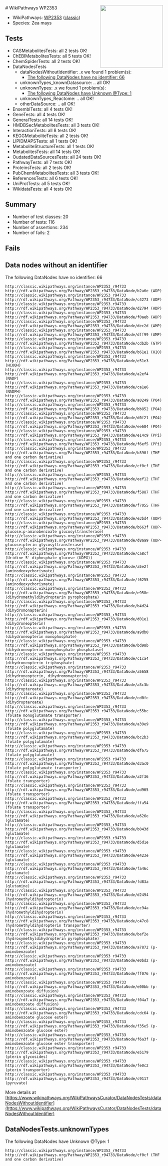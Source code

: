 <img style="float: right; width: 200px" src="https://upload.wikimedia.org/wikipedia/commons/thumb/8/83/Wplogo_with_text_500.png/640px-Wplogo_with_text_500.png" />
# WikiPathways WP2353

* WikiPathways: [WP2353](https://wikipathways.org/pathways/WP2353) ([classic](https://classic.wikipathways.org/instance/WP2353))
* Species: Zea mays
## Tests
* CASMetabolitesTests: all 2 tests OK!
* ChEBIMetabolitesTests: all 5 tests OK!
* ChemSpiderTests: all 2 tests OK!
* DataNodesTests
    * dataNodesWithoutIdentifier: .x we found 1 problem(s):
        * [The following DataNodes have no identifier: 66](#8792c531)
    * unknownTypes_knownDatasource: .. all OK!
    * unknownTypes: .x we found 1 problem(s):
        * [The following DataNodes have Unknown @Type: 1](#839973df)
    * unknownTypes_Reactome: .. all OK!
    * otherDataSource: .. all OK!
* EnsemblTests: all 4 tests OK!
* GeneTests: all 4 tests OK!
* GeneralTests: all 14 tests OK!
* HMDBSecMetabolitesTests: all 3 tests OK!
* InteractionTests: all 8 tests OK!
* KEGGMetaboliteTests: all 2 tests OK!
* LIPIDMAPSTests: all 1 tests OK!
* MetaboliteStructureTests: all 1 tests OK!
* MetabolitesTests: all 14 tests OK!
* OudatedDataSourcesTests: all 24 tests OK!
* PathwayTests: all 7 tests OK!
* ProteinsTests: all 2 tests OK!
* PubChemMetabolitesTests: all 3 tests OK!
* ReferencesTests: all 6 tests OK!
* UniProtTests: all 5 tests OK!
* WikidataTests: all 4 tests OK!


## Summary

* Number of test classes: 20
* Number of tests: 116
* Number of assertions: 234
* Number of fails: 2

## Fails

<a name="8792c531" />

## Data nodes without an identifier

The following DataNodes have no identifier: 66
```
http://classic.wikipathways.org/instance/WP2353_r94733 http://rdf.wikipathways.org/Pathway/WP2353_r94733/DataNode/b2a6e (ADP)
http://classic.wikipathways.org/instance/WP2353_r94733 http://rdf.wikipathways.org/Pathway/WP2353_r94733/DataNode/c4273 (ADP)
http://classic.wikipathways.org/instance/WP2353_r94733 http://rdf.wikipathways.org/Pathway/WP2353_r94733/DataNode/d2794 (ADP)
http://classic.wikipathways.org/instance/WP2353_r94733 http://rdf.wikipathways.org/Pathway/WP2353_r94733/DataNode/f0aeb (ADP)
http://classic.wikipathways.org/instance/WP2353_r94733 http://rdf.wikipathways.org/Pathway/WP2353_r94733/DataNode/dec2d (AMP)
http://classic.wikipathways.org/instance/WP2353_r94733 http://rdf.wikipathways.org/Pathway/WP2353_r94733/DataNode/dff99 (AMP)
http://classic.wikipathways.org/instance/WP2353_r94733 http://rdf.wikipathways.org/Pathway/WP2353_r94733/DataNode/cdb2b (GTP)
http://classic.wikipathways.org/instance/WP2353_r94733 http://rdf.wikipathways.org/Pathway/WP2353_r94733/DataNode/b61e1 (H2O)
http://classic.wikipathways.org/instance/WP2353_r94733 http://rdf.wikipathways.org/Pathway/WP2353_r94733/DataNode/e51e3 (HCOOH)
http://classic.wikipathways.org/instance/WP2353_r94733 http://rdf.wikipathways.org/Pathway/WP2353_r94733/DataNode/a2ef4 (NADP)
http://classic.wikipathways.org/instance/WP2353_r94733 http://rdf.wikipathways.org/Pathway/WP2353_r94733/DataNode/ca1e6 (NADPH)
http://classic.wikipathways.org/instance/WP2353_r94733 http://rdf.wikipathways.org/Pathway/WP2353_r94733/DataNode/a0249 (PO4)
http://classic.wikipathways.org/instance/WP2353_r94733 http://rdf.wikipathways.org/Pathway/WP2353_r94733/DataNode/bb852 (PO4)
http://classic.wikipathways.org/instance/WP2353_r94733 http://rdf.wikipathways.org/Pathway/WP2353_r94733/DataNode/d0f21 (PO4)
http://classic.wikipathways.org/instance/WP2353_r94733 http://rdf.wikipathways.org/Pathway/WP2353_r94733/DataNode/ee684 (PO4)
http://classic.wikipathways.org/instance/WP2353_r94733 http://rdf.wikipathways.org/Pathway/WP2353_r94733/DataNode/e14c9 (PPi)
http://classic.wikipathways.org/instance/WP2353_r94733 http://rdf.wikipathways.org/Pathway/WP2353_r94733/DataNode/f6ef5 (PPi)
http://classic.wikipathways.org/instance/WP2353_r94733 http://rdf.wikipathways.org/Pathway/WP2353_r94733/DataNode/b390f (THF and one carbon derivative)
http://classic.wikipathways.org/instance/WP2353_r94733 http://rdf.wikipathways.org/Pathway/WP2353_r94733/DataNode/cf0cf (THF and one carbon derivative)
http://classic.wikipathways.org/instance/WP2353_r94733 http://rdf.wikipathways.org/Pathway/WP2353_r94733/DataNode/eef12 (THF and one carbon derivative)
http://classic.wikipathways.org/instance/WP2353_r94733 http://rdf.wikipathways.org/Pathway/WP2353_r94733/DataNode/f5887 (THF and one carbon derivative)
http://classic.wikipathways.org/instance/WP2353_r94733 http://rdf.wikipathways.org/Pathway/WP2353_r94733/DataNode/f7055 (THF and one carbon derivative)
http://classic.wikipathways.org/instance/WP2353_r94733 http://rdf.wikipathways.org/Pathway/WP2353_r94733/DataNode/e3bd4 (UDP)
http://classic.wikipathways.org/instance/WP2353_r94733 http://rdf.wikipathways.org/Pathway/WP2353_r94733/DataNode/b663f (UDP-glucose:p-aminobenzoate glucosyltransferase)
http://classic.wikipathways.org/instance/WP2353_r94733 http://rdf.wikipathways.org/Pathway/WP2353_r94733/DataNode/d8aa9 (UDP-glucose:pterin glycosyltransferase)
http://classic.wikipathways.org/instance/WP2353_r94733 http://rdf.wikipathways.org/Pathway/WP2353_r94733/DataNode/ca8cf (Uridine 5'-diphosphate glucose (UDPG))
http://classic.wikipathways.org/instance/WP2353_r94733 http://rdf.wikipathways.org/Pathway/WP2353_r94733/DataNode/a5e2f (aminodeoxychorismate)
http://classic.wikipathways.org/instance/WP2353_r94733 http://rdf.wikipathways.org/Pathway/WP2353_r94733/DataNode/f6255 (aminodeoxychorismate)
http://classic.wikipathways.org/instance/WP2353_r94733 http://rdf.wikipathways.org/Pathway/WP2353_r94733/DataNode/e958e (dihydromethyldihydropterin pyrophosphate)
http://classic.wikipathways.org/instance/WP2353_r94733 http://rdf.wikipathways.org/Pathway/WP2353_r94733/DataNode/b4d24 (dihydromonapterin)
http://classic.wikipathways.org/instance/WP2353_r94733 http://rdf.wikipathways.org/Pathway/WP2353_r94733/DataNode/d01e1 (dihydroneopterin)
http://classic.wikipathways.org/instance/WP2353_r94733 http://rdf.wikipathways.org/Pathway/WP2353_r94733/DataNode/a9db0 (dihydroneopterin monophosphate)
http://classic.wikipathways.org/instance/WP2353_r94733 http://rdf.wikipathways.org/Pathway/WP2353_r94733/DataNode/bd98b (dihydroneopterin monophosphate phosphatase)
http://classic.wikipathways.org/instance/WP2353_r94733 http://rdf.wikipathways.org/Pathway/WP2353_r94733/DataNode/c1ca4 (dihydroneopterin triphosphate)
http://classic.wikipathways.org/instance/WP2353_r94733 http://rdf.wikipathways.org/Pathway/WP2353_r94733/DataNode/a5658 (dihydroneopterin, dihydromonapterin)
http://classic.wikipathways.org/instance/WP2353_r94733 http://rdf.wikipathways.org/Pathway/WP2353_r94733/DataNode/a3c3b (dihydropteroate)
http://classic.wikipathways.org/instance/WP2353_r94733 http://rdf.wikipathways.org/Pathway/WP2353_r94733/DataNode/cd0fc (dihydropteroate)
http://classic.wikipathways.org/instance/WP2353_r94733 http://rdf.wikipathways.org/Pathway/WP2353_r94733/DataNode/c55bc (folate monoglutamate transporter)
http://classic.wikipathways.org/instance/WP2353_r94733 http://rdf.wikipathways.org/Pathway/WP2353_r94733/DataNode/a39e9 (folate polyglutamate)
http://classic.wikipathways.org/instance/WP2353_r94733 http://rdf.wikipathways.org/Pathway/WP2353_r94733/DataNode/bc2b3 (folate polyglutamate)
http://classic.wikipathways.org/instance/WP2353_r94733 http://rdf.wikipathways.org/Pathway/WP2353_r94733/DataNode/df675 (folate polyglutamate)
http://classic.wikipathways.org/instance/WP2353_r94733 http://rdf.wikipathways.org/Pathway/WP2353_r94733/DataNode/d3ac0 (folate polyglutamate transporter)
http://classic.wikipathways.org/instance/WP2353_r94733 http://rdf.wikipathways.org/Pathway/WP2353_r94733/DataNode/a2f36 (folate transporter)
http://classic.wikipathways.org/instance/WP2353_r94733 http://rdf.wikipathways.org/Pathway/WP2353_r94733/DataNode/ad965 (folate transporter)
http://classic.wikipathways.org/instance/WP2353_r94733 http://rdf.wikipathways.org/Pathway/WP2353_r94733/DataNode/ffa54 (folate transporter)
http://classic.wikipathways.org/instance/WP2353_r94733 http://rdf.wikipathways.org/Pathway/WP2353_r94733/DataNode/a626e (glutamate)
http://classic.wikipathways.org/instance/WP2353_r94733 http://rdf.wikipathways.org/Pathway/WP2353_r94733/DataNode/b043d (glutamate)
http://classic.wikipathways.org/instance/WP2353_r94733 http://rdf.wikipathways.org/Pathway/WP2353_r94733/DataNode/d5d1e (glutamate)
http://classic.wikipathways.org/instance/WP2353_r94733 http://rdf.wikipathways.org/Pathway/WP2353_r94733/DataNode/e423e (glutamate)
http://classic.wikipathways.org/instance/WP2353_r94733 http://rdf.wikipathways.org/Pathway/WP2353_r94733/DataNode/fa46c (glutamate)
http://classic.wikipathways.org/instance/WP2353_r94733 http://rdf.wikipathways.org/Pathway/WP2353_r94733/DataNode/fd83a (glutamine)
http://classic.wikipathways.org/instance/WP2353_r94733 http://rdf.wikipathways.org/Pathway/WP2353_r94733/DataNode/d2494 (hydromethyldihydropterin)
http://classic.wikipathways.org/instance/WP2353_r94733 http://rdf.wikipathways.org/Pathway/WP2353_r94733/DataNode/ec94a (hydromethyldihydropterin)
http://classic.wikipathways.org/instance/WP2353_r94733 http://rdf.wikipathways.org/Pathway/WP2353_r94733/DataNode/c47c8 (hydromethyldihydropterin transporter)
http://classic.wikipathways.org/instance/WP2353_r94733 http://rdf.wikipathways.org/Pathway/WP2353_r94733/DataNode/bef2e (hydroxymethyldihydropterin pyrophosphate)
http://classic.wikipathways.org/instance/WP2353_r94733 http://rdf.wikipathways.org/Pathway/WP2353_r94733/DataNode/a7872 (p-aminobenzoate)
http://classic.wikipathways.org/instance/WP2353_r94733 http://rdf.wikipathways.org/Pathway/WP2353_r94733/DataNode/e0bd2 (p-aminobenzoate)
http://classic.wikipathways.org/instance/WP2353_r94733 http://rdf.wikipathways.org/Pathway/WP2353_r94733/DataNode/ff076 (p-aminobenzoate)
http://classic.wikipathways.org/instance/WP2353_r94733 http://rdf.wikipathways.org/Pathway/WP2353_r94733/DataNode/e00bb (p-aminobenzoate diffusion)
http://classic.wikipathways.org/instance/WP2353_r94733 http://rdf.wikipathways.org/Pathway/WP2353_r94733/DataNode/f04a7 (p-aminobenzoate diffusion)
http://classic.wikipathways.org/instance/WP2353_r94733 http://rdf.wikipathways.org/Pathway/WP2353_r94733/DataNode/cdc64 (p-aminobenzoate glucose ester)
http://classic.wikipathways.org/instance/WP2353_r94733 http://rdf.wikipathways.org/Pathway/WP2353_r94733/DataNode/f35e5 (p-aminobenzoate glucose ester)
http://classic.wikipathways.org/instance/WP2353_r94733 http://rdf.wikipathways.org/Pathway/WP2353_r94733/DataNode/f6a3f (p-aminobenzoate glucose ester transporter)
http://classic.wikipathways.org/instance/WP2353_r94733 http://rdf.wikipathways.org/Pathway/WP2353_r94733/DataNode/e5179 (pterin glycosides)
http://classic.wikipathways.org/instance/WP2353_r94733 http://rdf.wikipathways.org/Pathway/WP2353_r94733/DataNode/fe0c2 (pterin transporter)
http://classic.wikipathways.org/instance/WP2353_r94733 http://rdf.wikipathways.org/Pathway/WP2353_r94733/DataNode/c9117 (pyruvate)
```

More details at [https://www.wikipathways.org/WikiPathwaysCurator/DataNodesTests/dataNodesWithoutIdentifier](https://www.wikipathways.org/WikiPathwaysCurator/DataNodesTests/dataNodesWithoutIdentifier)

<a name="839973df" />

## DataNodesTests.unknownTypes

The following DataNodes have Unknown @Type: 1
```
http://classic.wikipathways.org/instance/WP2353_r94733 http://rdf.wikipathways.org/Pathway/WP2353_r94733/DataNode/cf0cf (THF and one carbon derivative)
```

